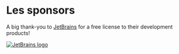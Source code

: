 # Les sponsors

A big thank-you to [JetBrains](http://www.jetbrains.com) for a free license to their development products!

[![JetBrains logo](https://resources.jetbrains.com/storage/products/company/brand/logos/jetbrains.svg)](https://jb.gg/OpenSource)
